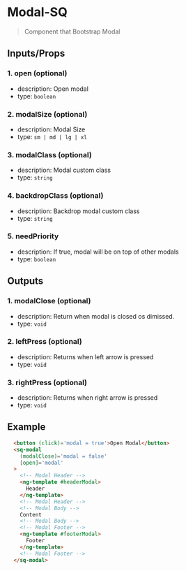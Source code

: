 # Modal-SQ

> Component that Bootstrap Modal

## Inputs/Props

### 1. open (optional)

- description: Open modal
- type: `boolean`

### 2. modalSize (optional)

- description: Modal Size
- type: `sm | md | lg | xl`

### 3. modalClass (optional)

- description: Modal custom class
- type: `string`

### 4. backdropClass (optional)

- description: Backdrop modal custom class
- type: `string`

### 5. needPriority

- description: If true, modal will be on top of other modals
- type: `boolean`

## Outputs

### 1. modalClose (optional)

- description: Return when modal is closed os dimissed.
- type: `void`

### 2. leftPress (optional)

- description: Returns when left arrow is pressed
- type: `void`

### 3. rightPress (optional)

- description: Returns when right arrow is pressed
- type: `void`

## Example

```html
  <button (click)='modal = true'>Open Modal</button>
  <sq-modal
    (modalClose)='modal = false'
    [open]='modal'
  >
    <!-- Modal Header -->
    <ng-template #headerModal>
      Header
    </ng-template>
    <!-- Modal Header -->
    <!-- Modal Body -->
    Content
    <!-- Modal Body -->
    <!-- Modal Footer -->
    <ng-template #footerModal>
      Footer
    </ng-template>
    <!-- Modal Footer -->
  </sq-modal>
```
